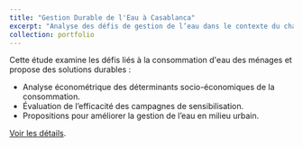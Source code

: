 ```yaml
---
title: "Gestion Durable de l'Eau à Casablanca"
excerpt: "Analyse des défis de gestion de l’eau dans le contexte du changement climatique et de l’urbanisation à Casablanca.<br/><img src='/images/casablanca_eau_figure/gg_Mt_Eau_num_vs_Niv_educ.png'>"
collection: portfolio
---
```


Cette étude examine les défis liés à la consommation d'eau des ménages et propose des solutions durables :

- Analyse économétrique des déterminants socio-économiques de la consommation.
- Évaluation de l’efficacité des campagnes de sensibilisation.
- Propositions pour améliorer la gestion de l’eau en milieu urbain.

[Voir les détails](https://lienverslerapport.com).

